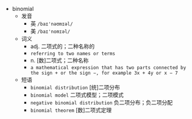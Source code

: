 - binomial
  - 发音
    - 英 `/baɪ'nəʊmɪəl/`
    - 美 `/baɪ'nomɪəl/`
  - 词义
    - adj. 二项式的；二种名称的
    - `referring to two names or terms `
    - n. [数]二项式；二种名称
    - `a mathematical expression that has two parts connected by the sign + or the sign −, for example 3x + 4y or x − 7`
  - 短语
    - `binomial distribution` [统]二项分布 
    - `binomial model` 二项式模型；二项模式 
    - `negative binomial distribution` 负二项分布；负二项分配 
    - `binomial theorem` [数]二项式定理 
